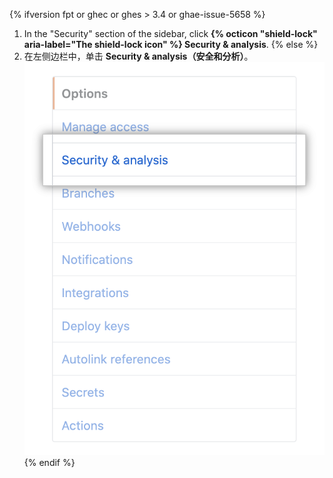 {% ifversion fpt or ghec or ghes > 3.4 or ghae-issue-5658 %}
1. In the "Security" section of the sidebar, click **{% octicon "shield-lock" aria-label="The shield-lock icon" %} Security & analysis**.
{% else %}
1. 在左侧边栏中，单击 **Security & analysis（安全和分析）**。 ![仓库设置中的"Security & analysis（安全和分析）"选项卡](/assets/images/help/repository/security-and-analysis-tab.png)
{% endif %}
